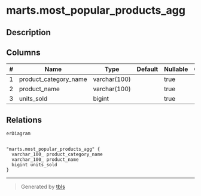 # marts.most_popular_products_agg

## Description

## Columns

| # | Name                  | Type         | Default | Nullable | Children | Parents | Comment |
| - | --------------------- | ------------ | ------- | -------- | -------- | ------- | ------- |
| 1 | product_category_name | varchar(100) |         | true     |          |         |         |
| 2 | product_name          | varchar(100) |         | true     |          |         |         |
| 3 | units_sold            | bigint       |         | true     |          |         |         |

## Relations

```mermaid
erDiagram


"marts.most_popular_products_agg" {
  varchar_100_ product_category_name
  varchar_100_ product_name
  bigint units_sold
}
```

---

> Generated by [tbls](https://github.com/k1LoW/tbls)
